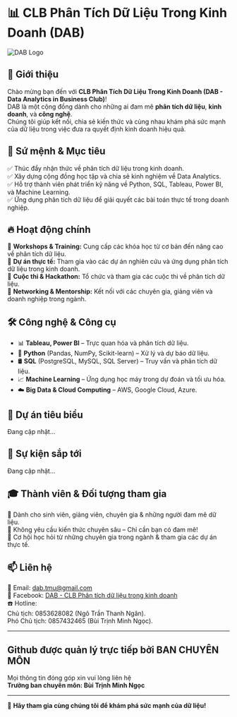 # 📊 CLB Phân Tích Dữ Liệu Trong Kinh Doanh (DAB)  

![DAB Logo](https://private-user-images.githubusercontent.com/193225905/408241760-4ec16ad0-442e-4e49-a19a-d4ac1d370578.png?jwt=eyJhbGciOiJIUzI1NiIsInR5cCI6IkpXVCJ9.eyJpc3MiOiJnaXRodWIuY29tIiwiYXVkIjoicmF3LmdpdGh1YnVzZXJjb250ZW50LmNvbSIsImtleSI6ImtleTUiLCJleHAiOjE3MzgyNjA3OTMsIm5iZiI6MTczODI2MDQ5MywicGF0aCI6Ii8xOTMyMjU5MDUvNDA4MjQxNzYwLTRlYzE2YWQwLTQ0MmUtNGU0OS1hMTlhLWQ0YWMxZDM3MDU3OC5wbmc_WC1BbXotQWxnb3JpdGhtPUFXUzQtSE1BQy1TSEEyNTYmWC1BbXotQ3JlZGVudGlhbD1BS0lBVkNPRFlMU0E1M1BRSzRaQSUyRjIwMjUwMTMwJTJGdXMtZWFzdC0xJTJGczMlMkZhd3M0X3JlcXVlc3QmWC1BbXotRGF0ZT0yMDI1MDEzMFQxODA4MTNaJlgtQW16LUV4cGlyZXM9MzAwJlgtQW16LVNpZ25hdHVyZT02NWUwNmFkNDE5MDgzMTM3NTM2MGI3MjJlMzMyZWRjYTE3NGZiMjMyN2ZiMzI1Y2ZlNWNjY2QzZmVlNDhlODgwJlgtQW16LVNpZ25lZEhlYWRlcnM9aG9zdCJ9.fIAZ5l7D9vRdvt0nBHT7dKD6Dwq_Hy-wU1UdAbSnHRI)

## 🚀 Giới thiệu  
Chào mừng bạn đến với **CLB Phân Tích Dữ Liệu Trong Kinh Doanh (DAB - Data Analytics in Business Club)**!  
DAB là một cộng đồng dành cho những ai đam mê **phân tích dữ liệu**, **kinh doanh**, và **công nghệ**.  
Chúng tôi giúp kết nối, chia sẻ kiến thức và cùng nhau khám phá sức mạnh của dữ liệu trong việc đưa ra quyết định kinh doanh hiệu quả.  

## 🎯 Sứ mệnh & Mục tiêu  
✅ Thúc đẩy nhận thức về phân tích dữ liệu trong kinh doanh.  
✅ Xây dựng cộng đồng học tập và chia sẻ kinh nghiệm về Data Analytics.  
✅ Hỗ trợ thành viên phát triển kỹ năng về Python, SQL, Tableau, Power BI, và Machine Learning.  
✅ Ứng dụng phân tích dữ liệu để giải quyết các bài toán thực tế trong doanh nghiệp.  

## 🔥 Hoạt động chính  
🔹 **Workshops & Training:** Cung cấp các khóa học từ cơ bản đến nâng cao về phân tích dữ liệu.  
🔹 **Dự án thực tế:** Tham gia vào các dự án nghiên cứu và ứng dụng phân tích dữ liệu trong kinh doanh.  
🔹 **Cuộc thi & Hackathon:** Tổ chức và tham gia các cuộc thi về phân tích dữ liệu.  
🔹 **Networking & Mentorship:** Kết nối với các chuyên gia, giảng viên và doanh nghiệp trong ngành.  

## 🛠️ Công nghệ & Công cụ  
- 📊 **Tableau, Power BI** – Trực quan hóa và phân tích dữ liệu.  
- 🐍 **Python** (Pandas, NumPy, Scikit-learn) – Xử lý và dự báo dữ liệu.  
- 🛢️ **SQL** (PostgreSQL, MySQL, SQL Server) – Truy vấn và phân tích dữ liệu.  
- 📈 **Machine Learning** – Ứng dụng học máy trong dự đoán và tối ưu hóa.  
- ☁️ **Big Data & Cloud Computing** – AWS, Google Cloud, Azure.  

## 📌 Dự án tiêu biểu  
Đang cập nhật... 

## 📆 Sự kiện sắp tới  
Đang cập nhật...

## 🎓 Thành viên & Đối tượng tham gia  
📌 Dành cho sinh viên, giảng viên, chuyên gia & những người đam mê dữ liệu.  
📌 Không yêu cầu kiến thức chuyên sâu – Chỉ cần bạn có đam mê!  
📌 Cơ hội học hỏi từ những chuyên gia trong ngành & tham gia các dự án thực tế.  

## 📫 Liên hệ  
📧 Email: dab.tmu@gmail.com  
📌 Facebook: [DAB - CLB Phân tích dữ liệu trong kinh doanh](https://www.facebook.com/dabtmu/)   
☎️ Hotline:  
Chủ tịch: 0853628082 (Ngô Trần Thanh Ngân).  
Phó Chủ tịch: 0857432465 (Bùi Trịnh Minh Ngọc).  

---

## Github được quản lý trực tiếp bởi BAN CHUYÊN MÔN  
Mọi thông tin đóng góp xin vui lòng liên hệ  
**Trưởng ban chuyên môn: Bùi Trịnh Minh Ngọc** 

---

🚀 **Hãy tham gia cùng chúng tôi để khám phá sức mạnh của dữ liệu!**  
